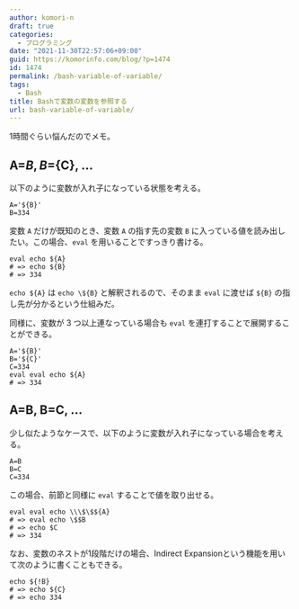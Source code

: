 ```yaml
---
author: komori-n
draft: true
categories:
  - プログラミング
date: "2021-11-30T22:57:06+09:00"
guid: https://komorinfo.com/blog/?p=1474
id: 1474
permalink: /bash-variable-of-variable/
tags:
  - Bash
title: Bashで変数の変数を参照する
url: bash-variable-of-variable/
---
```


1時間ぐらい悩んだのでメモ。

## A=${B}, B=${C}, …

以下のように変数が入れ子になっている状態を考える。

```
A='${B}'
B=334
```

変数 `A` だけが既知のとき、変数 `A` の指す先の変数 `B` に入っている値を読み出したい。この場合、`eval` を用いることですっきり書ける。

```
eval echo ${A}
# => echo ${B}
# => 334
```

`echo ${A}` は `echo \${B}` と解釈されるので、そのまま `eval` に渡せば `${B}` の指し先が分かるという仕組みだ。

同様に、変数が 3 つ以上連なっている場合も `eval` を連打することで展開することができる。

```
A='${B}'
B='${C}'
C=334
eval eval echo ${A}
# => 334
```

## A=B, B=C, …

少し似たようなケースで、以下のように変数が入れ子になっている場合を考える。

```
A=B
B=C
C=334
```

この場合、前節と同様に `eval` することで値を取り出せる。

```
eval eval echo \\\$\$${A}
# => eval echo \$$B
# => echo $C
# => 334
```

なお、変数のネストが1段階だけの場合、Indirect Expansionという機能を用いて次のように書くこともできる。

```
echo ${!B}
# => echo ${C}
# => echo 334
```

